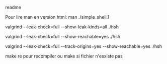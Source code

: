 readme

Pour lire man en version html: man ./simple_shell.1

valgrind --leak-check=full --show-leak-kinds=all ./hsh

valgrind --leak-check=full --show-reachable=yes ./hsh

valgrind --leak-check=full --track-origins=yes --show-reachable=yes ./hsh

make re pour recompiler ou make si fichier n'esxiste pas
